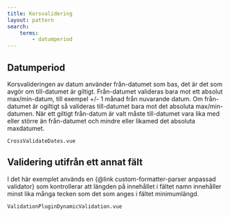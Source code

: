 ```yaml
---
title: Korsvalidering
layout: pattern
search:
    terms:
        - datumperiod
---
```


## Datumperiod

Korsvalideringen av datum använder från-datumet som bas, det är det som avgör om
till-datumet är giltigt.
Från-datumet valideras bara mot ett absolut max/min-datum, till exempel +/- 1 månad från nuvarande datum.
Om från-datumet är ogiltigt så valideras till-datumet bara mot det absoluta max/min-datumen.
När ett giltigt från-datum är valt måste till-datumet vara lika med eller större än
från-datumet och mindre eller likamed det absoluta maxdatumet.

```import
CrossValidateDates.vue
```

## Validering utifrån ett annat fält

I det här exemplet används en {@link custom-formatter-parser anpassad validator} som
kontrollerar att längden på innehållet i fältet namn innehåller minst lika många tecken
som det som anges i fältet minimumlängd.

```import
ValidationPluginDynamicValidation.vue
```
